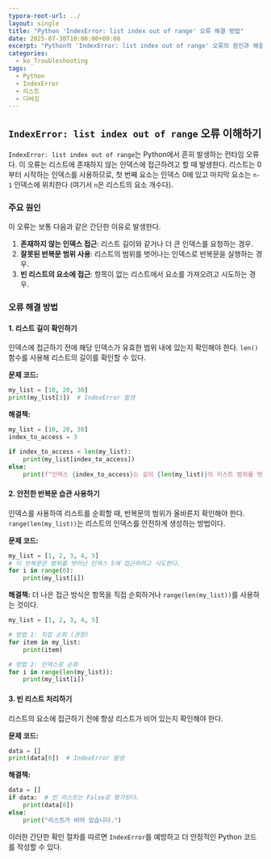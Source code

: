 ```yaml
---
typora-root-url: ../
layout: single
title: "Python 'IndexError: list index out of range' 오류 해결 방법"
date: 2025-07-30T10:00:00+09:00
excerpt: "Python의 'IndexError: list index out of range' 오류의 원인과 해결책을 알아봅니다. 리스트 길이 확인, 올바른 반복문 사용 등 오류를 방지하는 방법을 확인하세요."
categories:
  - ko_Troubleshooting
tags:
  - Python
  - IndexError
  - 리스트
  - 디버깅
---
```


## `IndexError: list index out of range` 오류 이해하기

`IndexError: list index out of range`는 Python에서 흔히 발생하는 런타임 오류다. 이 오류는 리스트에 존재하지 않는 인덱스에 접근하려고 할 때 발생한다. 리스트는 0부터 시작하는 인덱스를 사용하므로, 첫 번째 요소는 인덱스 0에 있고 마지막 요소는 `n-1` 인덱스에 위치한다 (여기서 `n`은 리스트의 요소 개수다).

### 주요 원인

이 오류는 보통 다음과 같은 간단한 이유로 발생한다.

1.  **존재하지 않는 인덱스 접근**: 리스트 길이와 같거나 더 큰 인덱스를 요청하는 경우.
2.  **잘못된 반복문 범위 사용**: 리스트의 범위를 벗어나는 인덱스로 반복문을 실행하는 경우.
3.  **빈 리스트의 요소에 접근**: 항목이 없는 리스트에서 요소를 가져오려고 시도하는 경우.

### 오류 해결 방법

#### 1. 리스트 길이 확인하기

인덱스에 접근하기 전에 해당 인덱스가 유효한 범위 내에 있는지 확인해야 한다. `len()` 함수를 사용해 리스트의 길이를 확인할 수 있다.

**문제 코드:**
```python
my_list = [10, 20, 30]
print(my_list[3])  # IndexError 발생
```

**해결책:**
```python
my_list = [10, 20, 30]
index_to_access = 3

if index_to_access < len(my_list):
    print(my_list[index_to_access])
else:
    print(f"인덱스 {index_to_access}는 길이 {len(my_list)}의 리스트 범위를 벗어났습니다.")
```

#### 2. 안전한 반복문 습관 사용하기

인덱스를 사용하여 리스트를 순회할 때, 반복문의 범위가 올바른지 확인해야 한다. `range(len(my_list))`는 리스트의 인덱스를 안전하게 생성하는 방법이다.

**문제 코드:**
```python
my_list = [1, 2, 3, 4, 5]
# 이 반복문은 범위를 벗어난 인덱스 5에 접근하려고 시도한다.
for i in range(6):
    print(my_list[i])
```

**해결책:**
더 나은 접근 방식은 항목을 직접 순회하거나 `range(len(my_list))`를 사용하는 것이다.

```python
my_list = [1, 2, 3, 4, 5]

# 방법 1: 직접 순회 (권장)
for item in my_list:
    print(item)

# 방법 2: 인덱스로 순회
for i in range(len(my_list)):
    print(my_list[i])
```

#### 3. 빈 리스트 처리하기

리스트의 요소에 접근하기 전에 항상 리스트가 비어 있는지 확인해야 한다.

**문제 코드:**
```python
data = []
print(data[0])  # IndexError 발생
```

**해결책:**
```python
data = []
if data:  # 빈 리스트는 False로 평가된다.
    print(data[0])
else:
    print("리스트가 비어 있습니다.")
```

이러한 간단한 확인 절차를 따르면 `IndexError`를 예방하고 더 안정적인 Python 코드를 작성할 수 있다.
